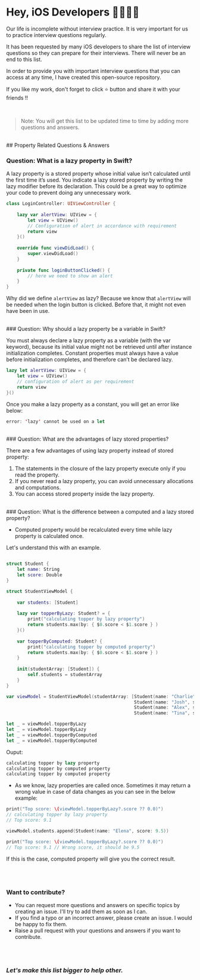 # Hey, iOS Developers 🧑‍💻👩‍💻

Our life is incomplete without interview practice. It is very important for us to practice interview questions regularly. 

It has been requested by many iOS developers to share the list of interview questions so they can prepare for their interviews. There will never be an end to this list. 

In order to provide you with important interview questions that you can access at any time, I have created this open-source repository. 

If you like my work, don't forget to click ⭐️ button and share it with your friends !!

<br>

> Note: You will get this list to be updated time to time by adding more questions and answers.

<br>
## Property Related Questions & Answers

### Question: What is a lazy property in Swift?

A lazy property is a stored property whose initial value isn’t calculated until the first time it’s used. You indicate a lazy stored property by writing the lazy modifier before its declaration. This could be a great way to optimize your code to prevent doing any unnecessary work.

```swift
class LoginController: UIViewController {
    
    lazy var alertView: UIView = {
        let view = UIView()
        // Configuration of alert in accordance with requirement
        return view
    }()
    
    override func viewDidLoad() {
        super.viewDidLoad()
    }
    
    private func loginButtonClicked() {
        // here we need to show an alert
    }
}
```
Why did we define `alertView` as lazy? Because we know that `alertView` will be needed when the login button is clicked. Before that, it might not even have been in use. 

<br>
### Question: Why should a lazy property be a variable in Swift?

You must always declare a lazy property as a variable (with the var keyword), because its initial value might not be retrieved until after instance initialization completes. Constant properties must always have a value before initialization completes, and therefore can’t be declared lazy.

```swift
lazy let alertView: UIView = {
    let view = UIView()
    // configuration of alert as per requirement
    return view
}()
```
Once you make a lazy property as a constant, you will get an error like below:

```swift
error: 'lazy' cannot be used on a let
```



<br>
### Question: What are the advantages of lazy stored properties?

There are a few advantages of using lazy property instead of stored property:

1. The statements in the closure of the lazy property execute only if you read the property. 
2. If you never read a lazy property, you can avoid unnecessary allocations and computations. 
3. You can access stored property inside the lazy property. 


<br>
### Question: What is the difference between a computed and a lazy stored property?

- Computed property would be recalculated every time while lazy property is calculated once.

Let's understand this with an example.

```swift

struct Student {
    let name: String
    let score: Double
}

struct StudentViewModel {
    
    var students: [Student]
    
    lazy var topperByLazy: Student? = {
        print("calculating topper by lazy property")
        return students.max(by: { $0.score < $1.score } )
    }()
    
    var topperByComputed: Student? {
        print("calculating topper by computed property")
        return students.max(by: { $0.score < $1.score } )
    }
    
    init(studentArray: [Student]) {
        self.students = studentArray
    }
}

var viewModel = StudentViewModel(studentArray: [Student(name: "Charlie", score: 7.9),
                                                Student(name: "Josh", score: 8.5),
                                                Student(name: "Alex", score: 9.1),
                                                Student(name: "Tina", score: 9.0)])

let _ = viewModel.topperByLazy
let _ = viewModel.topperByLazy
let _ = viewModel.topperByComputed
let _ = viewModel.topperByComputed

```

Ouput:

```swift
calculating topper by lazy property
calculating topper by computed property
calculating topper by computed property
```

- As we know, lazy properties are called once. Sometimes it may return a wrong value in case of data changes as you can see in the below example:

```swift
print("Top score: \(viewModel.topperByLazy?.score ?? 0.0)")
// calculating topper by lazy property
// Top score: 9.1

viewModel.students.append(Student(name: "Elena", score: 9.5))

print("Top score: \(viewModel.topperByLazy?.score ?? 0.0)")
// Top score: 9.1 // Wrong score, it should be 9.5
```
If this is the case, computed property will give you the correct result.

 
<br><br>

### Want to contribute?

- You can request more questions and answers on specific topics by creating an issue. I'll try to add them as soon as I can.
- If you find a typo or an incorrect answer, please create an issue. I would be happy to fix them.
- Raise a pull request with your questions and answers if you want to contribute. 



<br><br>
### ***Let's make this list bigger to help other.***



